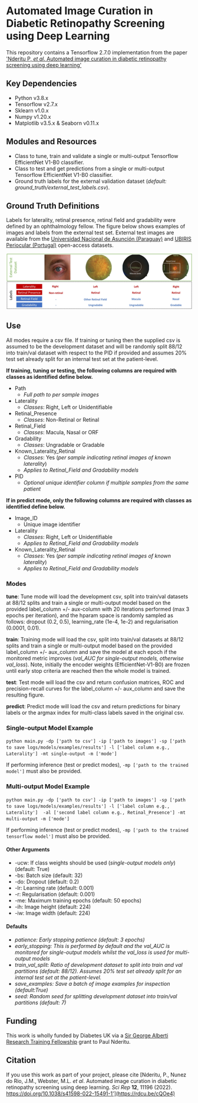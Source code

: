# Automated Image Curation in Diabetic Retinopathy Screening using Deep Learning
This repository contains a Tensorflow 2.7.0 implementation from the paper 
['Nderitu P, *et al*. Automated image curation in diabetic retinopathy screening using deep learning'](https://rdcu.be/cQOe4)

## Key Dependencies
   - Python v3.8.x
   - Tensorflow v2.7.x
   - Sklearn v1.0.x
   - Numpy v1.20.x
   - Matplotlib v3.5.x & Seaborn v0.11.x

## Modules and Resources
*  Class to tune, train and validate a single or multi-output Tensorflow EfficientNet V1-B0 classifier.
*  Class to test and get predictions from a single or multi-output Tensorflow EfficientNet V1-B0 classifier.
*  Ground truth labels for the external validation dataset (*default: ground_truth/external_test_labels.csv*).

## Ground Truth Definitions
Labels for laterality, retinal presence, retinal field and gradability were defined by an ophthalmology fellow.
The figure below shows examples of images and labels from the external test set. External test images are available from
the [Universidad Nacional de Asunción (Paraguay)](https://zenodo.org/record/4891308#.YXgLsp7ML-g) and 
[UBIRIS Periocular (Portugal)](http://iris.di.ubi.pt/ubipr.html) open-access datasets.

![fig](ground_truth/gt_definitions.jpg )

## Use
All modes require a csv file. If training or tuning then the supplied csv is assumed to be the 
development dataset and will be randomly split 88/12 into train/val dataset with respect to the PID if provided and 
assumes 20% test set already split for an internal test set at the patient-level.

**If training, tuning or testing, the following columns are required with classes as identified 
define below.**
- Path 
  - *Full path to per sample images*
- Laterality 
  - *Classes*: Right, Left or Unidentifiable
- Retinal_Presence
  - *Classes*: Non-Retinal or Retinal
- Retinal_Field
  - *Classes*: Macula, Nasal or ORF
- Gradability
  - *Classes*: Ungradable or Gradable
- Known_Laterality_Retinal
  - *Classes*: Yes (*per sample indicating retinal images of known laterality*)
  - *Applies to Retinal_Field and Gradability models*
- PID
  - *Optional unique identifier column if multiple samples from the same patient*


**If in predict mode, only the following columns are required with classes as identified define below.**
- Image_ID
  - Unique image identifier
- Laterality
  - *Classes*: Right, Left or Unidentifiable
  - *Applies to Retinal_Field and Gradability models*
- Known_Laterality_Retinal 
  - *Classes*: Yes (*per sample indicating retinal images of known laterality*)
  - *Applies to Retinal_Field and Gradability models*

### Modes
**tune**: Tune mode will load the development csv, split into train/val datasets at 88/12 splits and train a single 
or multi-output model based on the provided label_column +/- aux-column with 20 iterations performed 
(max 3 epochs per iteration), and the hparam space is randomly sampled as follows: 
dropout (0.2, 0.5), learning_rate (1e-4, 1e-2) and regularisation (0.0001, 0.01).

**train**: Training mode will load the csv, split into train/val datasets at 88/12 splits and train a single 
or multi-output model based on the provided label_column +/- aux_column and save the model at each epoch if the 
monitored metric improves (*val_AUC for single-output models, otherwise val_loss*). Note, initially the encoder weights 
(EfficientNet-V1-B0) are frozen until early stop criteria are reached then the whole model is trained.

**test**: Test mode will load the csv and return confusion matrices, ROC and precision-recall curves for the 
label_column +/- aux_column and save the resulting figure.

**predict**: Predict mode will load the csv and return predictions for binary labels or the argmax index for 
multi-class labels saved in the original csv.

### Single-output Model Example
```python main.py -dp ['path to csv'] -ip ['path to images'] -sp ['path to save logs/models/examples/results'] -l ['label column e.g., Laterality'] -mt single-output -m ['mode']```

If performing inference (test or predict modes), ```-mp ['path to the trained model']``` must also be provided.

### Multi-output Model Example
```python main.py -dp ['path to csv'] -ip ['path to images'] -sp ['path to save logs/models/examples/results'] -l ['label column e.g., Laterality']  -al ['second label column e.g., Retinal_Presence'] -mt multi-output -m ['mode']```

If performing inference (test or predict modes), ```-mp ['path to the trained tensorflow model']``` must also be
provided.

#### Other Arguments
- -ucw: If class weights should be used (*single-output models only*) (default: True)
- -bs: Batch size (default: 32)
- -do: Dropout (default: 0.2)
- -lr: Learning rate (default: 0.001)
- -r: Regularisation (default: 0.001)
- -me: Maximum training epochs (default: 50 epochs)
- -ih: Image height (default: 224)
- -iw: Image width (default: 224)

#### Defaults
- *patience: Early stopping patience (default: 3 epochs)*
- *early_stopping: This is performed by default and the val_AUC is monitored for single-output models whilst the 
  val_loss is used for multi-output models*
- *train_val_split: Ratio of development dataset to split into train and val partitions (default: 88/12). 
  Assumes 20% test set already split for an internal test set at the patient-level.*
- *save_examples: Save a batch of image examples for inspection (default:True)*
- *seed: Random seed for splitting development dataset into train/val partitions (default: 7)*

## Funding
This work is wholly funded by Diabetes UK via a 
[Sir George Alberti Research Training Fellowship](https://www.diabetes.org.uk/research/our-research-projects/london/nderitu-ai-retinopathy) grant to Paul Nderitu.

## Citation
If you use this work as part of your project, please cite [Nderitu, P., Nunez do Rio, J.M., Webster, M.L. *et al*. Automated image curation in diabetic retinopathy screening using deep learning. *Sci Rep* **12**, 11196 (2022). https://doi.org/10.1038/s41598-022-15491-1'](https://rdcu.be/cQOe4)